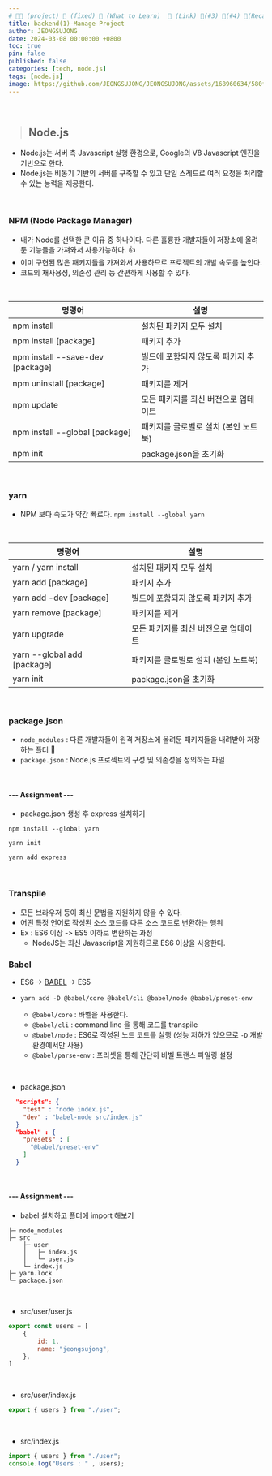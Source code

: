 ```yaml
---
# 👨‍💻 (project) 📌 (fixed) 📖 (What to Learn)  🌱 (Link) 🧷(#3) 📌(#4) 👀(Recap)
title: backend(1)-Manage Project
author: JEONGSUJONG
date: 2024-03-08 00:00:00 +0800
toc: true
pin: false
published: false
categories: [tech, node.js]
tags: [node.js]
image: https://github.com/JEONGSUJONG/JEONGSUJONG/assets/168960634/580ff546-c5d4-4502-a0c3-489b13a49870
---
```


<br>

> ## Node.js

- Node.js는 서버 측 Javascript 실행 환경으로, Google의 V8 Javascript 엔진을 기반으로 한다.
- Node.js는 비동기 기반의 서버를 구축할 수 있고 단일 스레드로 여러 요청을 처리할 수 있는 능력을 제공한다.

<br>

### NPM (Node Package Manager)

- 내가 Node를 선택한 큰 이유 중 하나이다. 다른 훌륭한 개발자들이 저장소에 올려둔 기능들을 가져와서 사용가능하다. 👍
- 이미 구현된 많은 패키지들을 가져와서 사용하므로 프로젝트의 개발 속도를 높인다.
- 코드의 재사용성, 의존성 관리 등 간편하게 사용할 수 있다.

<!-- ![image](https://github.com/JEONGSUJONG/github-mainpage/assets/142254876/fc7cae30-44b7-4f29-8e24-37877184e644) -->

<br>

| 명령어                           | 설명                                 |
| -------------------------------- | ------------------------------------ |
| npm install                      | 설치된 패키지 모두 설치              |
| npm install [package]            | 패키지 추가                          |
| npm install --save-dev [package] | 빌드에 포함되지 않도록 패키지 추가   |
| npm uninstall [package]          | 패키지를 제거                        |
| npm update                       | 모든 패키지를 최신 버전으로 업데이트 |
| npm install --global [package]   | 패키지를 글로벌로 설치 (본인 노트북) |
| npm init                         | package.json을 초기화                |

<br>

### yarn

- NPM 보다 속도가 약간 빠르다. `npm install --global yarn`

<br>

| 명령어                      | 설명                                 |
| --------------------------- | ------------------------------------ |
| yarn / yarn install         | 설치된 패키지 모두 설치              |
| yarn add [package]          | 패키지 추가                          |
| yarn add -dev [package]     | 빌드에 포함되지 않도록 패키지 추가   |
| yarn remove [package]       | 패키지를 제거                        |
| yarn upgrade                | 모든 패키지를 최신 버전으로 업데이트 |
| yarn --global add [package] | 패키지를 글로벌로 설치 (본인 노트북) |
| yarn init                   | package.json을 초기화                |

<br>

### package.json

<!-- ![image](https://github.com/JEONGSUJONG/github-mainpage/assets/142254876/0105ce84-78b2-4a74-a677-bd6922f6afec) -->

- `node_modules` : 다른 개발자들이 원격 저장소에 올려둔 패키지들을 내려받아 저장하는 폴더 📁
- `package.json` : Node.js 프로젝트의 구성 및 의존성을 정의하는 파일

<br>

#### --- Assignment ---

- package.json 생성 후 express 설치하기

```
npm install --global yarn
```

```
yarn init
```

```
yarn add express
```

<br>

### Transpile

- 모든 브라우저 등이 최신 문법을 지원하지 않을 수 있다.
- 어떤 특정 언어로 작성된 소스 코드를 다른 소스 코드로 변환하는 행위
- Ex : ES6 이상 -> ES5 이하로 변환하는 과정
  - NodeJS는 최신 Javascript을 지원하므로 ES6 이상을 사용한다.

### Babel

- ES6 -> <U>BABEL</U> -> ES5

- `yarn add -D @babel/core @babel/cli @babel/node @babel/preset-env`
  - `@babel/core` : 바벨을 사용한다.
  - `@babel/cli` : command line 을 통해 코드를 transpile
  - `@babel/node` : ES6로 작성된 노드 코드를 실행 (성능 저하가 있으므로 `-D` 개발 환경에서만 사용)
  - `@babel/parse-env` : 프리셋을 통해 간단히 바벨 트랜스 파일링 설정

<br>

- package.json

```json
  "scripts": {
    "test" : "node index.js",
    "dev" : "babel-node src/index.js"
  }
  "babel" : {
    "presets" : [
      "@babel/preset-env"
    ]
  }
```

<br>

#### --- Assignment ---

- babel 설치하고 폴더에 import 해보기

```
├─ node_modules
├─ src
    ├─ user
    │   ├─ index.js
    │   └─ user.js
    └─ index.js
├─ yarn.lock
└─ package.json
```

<br>

- src/user/user.js
```javascript
export const users = [
    {
        id: 1,
        name: "jeongsujong",
    },
]
```

<br>

- src/user/index.js
```javascript
export { users } from "./user";
```

<br>

- src/index.js
```javascript
import { users } from "./user";
console.log("Users : " , users);
```